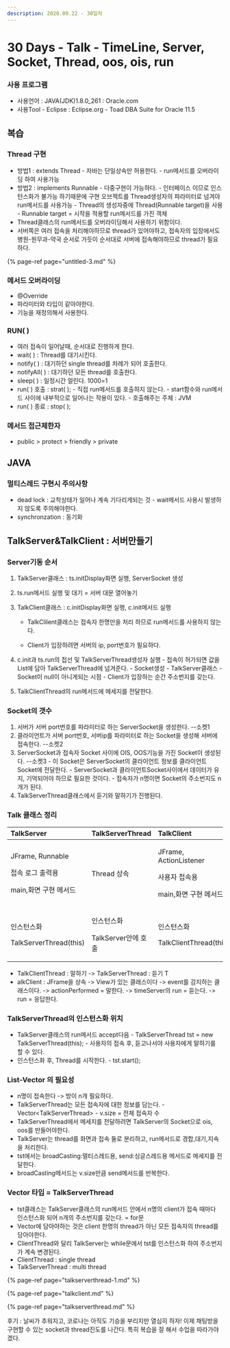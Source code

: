 ```yaml
---
description: 2020.09.22 - 30일차
---
```


# 30 Days - Talk - TimeLine, Server, Socket, Thread, oos, ois, run

### 사용 프로그램

* 사용언어 : JAVA\(JDK\)1.8.0\_261 : Oracle.com
* 사용Tool  - Eclipse : Eclipse.org - Toad DBA Suite for Oracle 11.5

## 복습

### Thread 구현

* 방법1 : extends Thread - 자바는 단일상속만 허용한다. - run메서드를 오버라이딩 하여 사용가능
* 방법2 : implements Runnable - 다중구현이 가능하다. - 인터페이스 이므로 인스턴스화가 불가능 하기때문에 구현 오브젝트를 Thread생성자의 파라미터로 넘겨야 run메서드를 사용가능 - Thread의 생성자중에 Thread\(Runnable target\)을 사용 - Runnable target = 시작을 적용할 run메서드를 가진 객체
* Thread클래스의 run메서드를 오버라이딩해서 사용하기 위함이다.
* 서버쪽은 여러 접속을 처리해야하므로 thread가 있어야하고, 접속자의 입장에서도 병원-원무과-약국 순서로 가듯이 순서대로 서버에 접속해야하므로 thread가 필요하다.

{% page-ref page="untitled-3.md" %}

### 메서드 오버라이딩

* @Override
* 파라미터와 타입이 같아야한다.
* 기능을 재정의해서 사용한다.

### RUN\( \)

* 여러 접속이 일어날때, 순서대로 진행하게 한다.
* wait\( \) : Thread를 대기시킨다.
* notify\( \) : 대기하던 single thread를 차례가 되어 호출한다.
* notifyAll\( \) : 대기하던 모든 thread를 호출한다.
* sleep\( \) : 일정시간 얼린다. 1000=1 
* run\( \) 호출 : strat\( \); - 직접 run메서드를 호출하지 않는다. - start함수와 run메서드 사이에 내부적으로 일어나는 작용이 있다. - 호출해주는 주체 : JVM
* run\( \) 종료 : stop\( \);

### 메서드 접근제한자

* public &gt; protect &gt; friendly &gt; private

## JAVA

### 멀티스레드 구현시 주의사항

* dead lock : 교착상태가 일어나 계속 기다리게되는 것 - wait메서드 사용시 발생하지 않도록 주의해야한다.
* synchronzation : 동기화

## TalkServer&TalkClient : 서버만들기

### Server기동 순서

1. TalkServer클래스 : ts.initDisplay화면 실행, ServerSocket 생성 
2. ts.run메서드 실행 및 대기 = 서버 대문 열어놓기
3. TalkClient클래스 :  c.initDisplay화면 실행, c.init메서드 실행

   - TalkClilent클래스는 접속자 한명만을 처리 하므로 run메서드를 사용하지 않는다.

   - Client가 입장하려면 서버의 ip, port번호가 필요하다.

4. c.init과 ts.run의 접선 및 TalkServerThread생성자 실행 - 접속이 허가되면 값을 List에 담아 TalkServerThread에 넘겨준다. - Socket생성 - TalkServer클래스 - Socket이 null이 아니게되는 시점 - Client가 입장하는 순간 주소번지를 갖는다.
5. TalkClientThread의 run메서드에 메세지를 전달한다.

### Socket의 갯수

1. 서버가 서버 port번호를 파라미터로 하는 ServerSocket을 생성한다. --소켓1
2. 클라이언트가 서버 port번호, 서버ip를 파라미터로 하는 Socket을 생성해 서버에 접속한다. --소켓2
3. ServerSocket과 접속자 Socket 사이에 OIS, OOS기능을 가진 Socket이 생성된다. --소켓3 - 이 Socket은 ServerSocket의 클라이언트 정보를 클라이언트 Socket에 전달한다. - ServerSocket과 클라이언트Socket사이에서 데이터가 유지, 기억되어야 하므로 필요한 것이다. - 접속자가 n명이면 Socket의 주소번지도 n개가 된다.
4. TalkServerThread클래스에서 듣기와 말하기가 진행된다.

### Talk 클래스 정리

<table>
  <thead>
    <tr>
      <th style="text-align:left">TalkServer</th>
      <th style="text-align:left">TalkServerThread</th>
      <th style="text-align:left">TalkClient</th>
      <th style="text-align:left">TalkClientThread</th>
    </tr>
  </thead>
  <tbody>
    <tr>
      <td style="text-align:left">
        <p>JFrame, Runnable</p>
        <p>&#xC811;&#xC18D; &#xB85C;&#xADF8; &#xCD9C;&#xB825;&#xC6A9;</p>
        <p>main,&#xD654;&#xBA74; &#xAD6C;&#xD604; &#xBA54;&#xC11C;&#xB4DC;</p>
      </td>
      <td style="text-align:left">Thread &#xC0C1;&#xC18D;</td>
      <td style="text-align:left">
        <p>JFrame, ActionListener</p>
        <p>&#xC0AC;&#xC6A9;&#xC790; &#xC811;&#xC18D;&#xC6A9;</p>
        <p>main,&#xD654;&#xBA74; &#xAD6C;&#xD604; &#xBA54;&#xC11C;&#xB4DC;</p>
      </td>
      <td style="text-align:left">Thread &#xC0C1;&#xC18D;</td>
    </tr>
    <tr>
      <td style="text-align:left">
        <p>&#xC778;&#xC2A4;&#xD134;&#xC2A4;&#xD654;</p>
        <p>TalkServerThread(this)</p>
      </td>
      <td style="text-align:left">
        <p>&#xC778;&#xC2A4;&#xD134;&#xC2A4;&#xD654;</p>
        <p>TalkServer&#xC548;&#xC5D0; &#xD638;&#xCD9C;</p>
      </td>
      <td style="text-align:left">
        <p>&#xC778;&#xC2A4;&#xD134;&#xC2A4;&#xD654;</p>
        <p>TalkClientThread(this)</p>
      </td>
      <td style="text-align:left">
        <p>&#xC778;&#xC2A4;&#xD134;&#xC2A4;&#xD654;</p>
        <p>TalkServer&#xC548;&#xC5D0; &#xD638;&#xCD9C;</p>
      </td>
    </tr>
  </tbody>
</table>

* TalkClientThread : 말하기 -&gt; TalkServerThread : 듣기 T
* alkClient : JFrame을 상속 -&gt; View가 있는 클래스이다 -&gt; event를 감지하는 클래스이다.  -&gt; actionPerformed = 말한다. -&gt; timeServer의 run = 듣는다. -&gt; run = 응답한다.

### TalkServerThread의 인스턴스화 위치

* TalkServer클래스의 run메서드 accept다음 - TalkServerThread tst = new TalkServerThread\(this\); - 사용자의 접속 후, 듣고나서야 사용자에게 말하기를 할 수 있다.
* 인스턴스화 후, Thread를 시작한다. - tst.start\(\);

### List-Vector 의 필요성

* n명이 접속한다 -&gt; 방이 n개 필요하다.
* TalkServerThread는 모든 접속자에 대한 정보를 담는다. - Vector&lt;TalkServerThread&gt; - v.size = 전체 접속자 수
* TalkServerThread에서 메세지를 전달하려면 TalkServer의 Socket으로 ois, oos를 만들어야한다.
* TalkServer는 thread를 화면과 접속 둘로 분리하고, run메서드로 경합,대기,지속을 처리한다.
* tst에서는 broadCasting:멀티스레드용, send:싱글스레드용 메서드로 메세지를 전달한다.
* broadCasting메서드는 v.size만큼 send메서드를 반복한다.

### Vector 타입 = TalkServerThread

* tst클래스는 TalkServer클래스의 run메서드 안에서 n명의 client가 접속 때마다  인스턴스화 되어 n개의 주소번지를 갖는다. = for문
* Vector에 담아야하는 것은 client 한명의 thread가 아닌 모든 접속자의 thread를 담아야한다.
* ClientThread와 달리 TalkServer는 while문에서 tst를 인스턴스화 하여 주소번지가 계속 변경된다.
* ClientThread : single thread
* TalkServerThread : multi thread

{% page-ref page="talkserverthread-1.md" %}

{% page-ref page="talkclient.md" %}

{% page-ref page="talkserverthread.md" %}

후기 : 날씨가 추워지고, 코로나는 아직도 기승을 부리지만 열심히 하자! 이제 채팅방을 구현할 수 있는 socket과 thread진도를 나간다. 특히 복습을 잘 해서 수업을 따라가야겠다.

